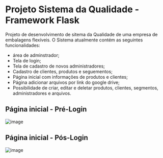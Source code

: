 # Projeto Sistema da Qualidade - Framework Flask

Projeto de desenvolvimento de sitema da Qualidade de uma empresa de embalagens flexíveis.
O Sistema atualmente contém as seguintes funcionalidades:
- área de adminstrador;
- Tela de login;
- Tela de cadastro de novos administradores;
- Cadastro de clientes, produtos e seguementos;
- Página inicial com informações de produtos e clientes;
- Página adicionar arquivos por link do google drive;
- Possibilidade de criar, editar e deletar produtos, clientes, segmentos, administradores e arquivos.


## Página inicial - Pré-Login
![image](https://github.com/gladistory/backup_plasc/assets/69911251/f94c9373-aee0-498b-9250-a31394ab59c7)

## Página inicial - Pós-Login
![image](https://github.com/gladistory/backup_plasc/assets/69911251/25615ce3-8e8c-48b0-9aef-28bcaff40251)

